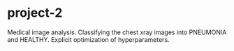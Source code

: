 # project-2
Medical image analysis. Classifying the chest xray images into PNEUMONIA and HEALTHY. Explicit optimization of hyperparameters.  
